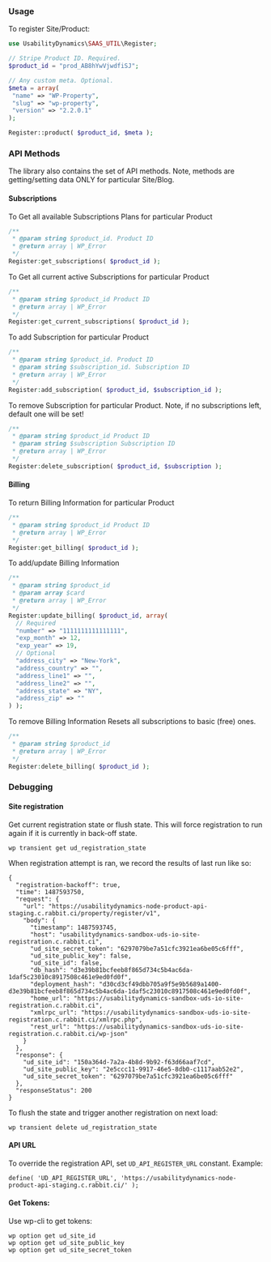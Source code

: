### Usage

To register Site/Product:

```php
use UsabilityDynamics\SAAS_UTIL\Register;

// Stripe Product ID. Required.
$product_id = "prod_AB8hYwVjwdfiSJ";

// Any custom meta. Optional.
$meta = array(
 "name" => "WP-Property",
 "slug" => "wp-property",
 "version" => "2.2.0.1"
);

Register::product( $product_id, $meta );
```

### API Methods

The library also contains the set of API methods.
Note, methods are getting/setting data ONLY for particular Site/Blog.

#### Subscriptions

To Get all available Subscriptions Plans for particular Product

```php
/**
 * @param string $product_id. Product ID
 * @return array | WP_Error
 */
Register:get_subscriptions( $product_id );
```

To Get all current active Subscriptions for particular Product

```php
/**
 * @param string $product_id Product ID
 * @return array | WP_Error
 */
Register:get_current_subscriptions( $product_id );
```

To add Subscription for particular Product

```php
/**
 * @param string $product_id. Product ID
 * @param string $subscription_id. Subscription ID
 * @return array | WP_Error
 */
Register:add_subscription( $product_id, $subscription_id );
```

To remove Subscription for particular Product.
Note, if no subscriptions left, default one will be set!

```php
/**
 * @param string $product_id Product ID
 * @param string $subscription Subscription ID
 * @return array | WP_Error
 */
Register:delete_subscription( $product_id, $subscription );
```

#### Billing

To return Billing Information for particular Product

```php
/**
 * @param string $product_id Product ID
 * @return array | WP_Error
 */
Register:get_billing( $product_id );
```

To add/update Billing Information

```php
/**
 * @param string $product_id
 * @param array $card
 * @return array | WP_Error
 */
Register:update_billing( $product_id, array(
  // Required
  "number" => "1111111111111111",
  "exp_month" => 12,
  "exp_year" => 19,
  // Optional
  "address_city" => "New-York",
  "address_country" => "",
  "address_line1" => "",
  "address_line2" => "",
  "address_state" => "NY",
  "address_zip" => ""
) );
```

To remove Billing Information
Resets all subscriptions to basic (free) ones.

```php
/**
 * @param string $product_id
 * @return array | WP_Error
 */
Register:delete_billing( $product_id );
```

### Debugging

#### Site registration

Get current registration state or flush state. This will force registration to run again if it is currently in back-off state.

```
wp transient get ud_registration_state
```

When registration attempt is ran, we record the results of last run like so:
```
{
  "registration-backoff": true,
  "time": 1487593750,
  "request": {
    "url": "https://usabilitydynamics-node-product-api-staging.c.rabbit.ci/property/register/v1",
    "body": {
      "timestamp": 1487593745,
      "host": "usabilitydynamics-sandbox-uds-io-site-registration.c.rabbit.ci",
      "ud_site_secret_token": "6297079be7a51cfc3921ea6be05c6fff",
      "ud_site_public_key": false,
      "ud_site_id": false,
      "db_hash": "d3e39b81bcfeeb8f865d734c5b4ac6da-1daf5c23010c8917508c461e9ed0fd0f",
      "deployment_hash": "d30cd3cf49dbb705a9f5e9b5689a1400-d3e39b81bcfeeb8f865d734c5b4ac6da-1daf5c23010c8917508c461e9ed0fd0f",
      "home_url": "https://usabilitydynamics-sandbox-uds-io-site-registration.c.rabbit.ci",
      "xmlrpc_url": "https://usabilitydynamics-sandbox-uds-io-site-registration.c.rabbit.ci/xmlrpc.php",
      "rest_url": "https://usabilitydynamics-sandbox-uds-io-site-registration.c.rabbit.ci/wp-json"
    }
  },
  "response": {
    "ud_site_id": "150a364d-7a2a-4b8d-9b92-f63d66aaf7cd",
    "ud_site_public_key": "2e5ccc11-9917-46e5-8db0-c1117aab52e2",
    "ud_site_secret_token": "6297079be7a51cfc3921ea6be05c6fff"
  },
  "responseStatus": 200
}
```

To flush the state and trigger another registration on next load:
```
wp transient delete ud_registration_state
```

#### API URL
To override the registration API, set `UD_API_REGISTER_URL` constant. Example:

```
define( 'UD_API_REGISTER_URL', 'https://usabilitydynamics-node-product-api-staging.c.rabbit.ci/' );
```

#### Get Tokens:
Use wp-cli to get tokens:

```
wp option get ud_site_id
wp option get ud_site_public_key
wp option get ud_site_secret_token
```
